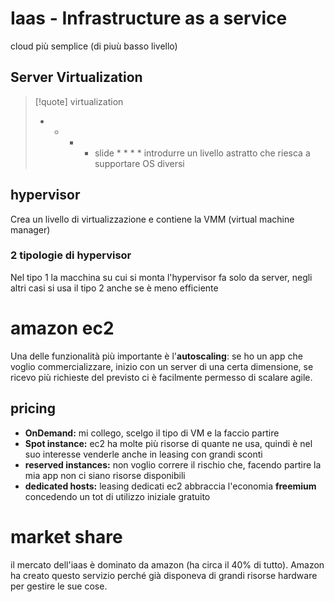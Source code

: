 # Iaas - Infrastructure as a service
cloud più semplice (di piuù basso livello)
## Server Virtualization
> [!quote] virtualization
> 
> 	* * * * slide * * * *
> introdurre un livello astratto che riesca a supportare OS diversi

## hypervisor
Crea un livello di virtualizzazione e contiene la VMM (virtual machine manager)

### 2 tipologie di hypervisor
Nel tipo 1 la macchina su cui si monta l'hypervisor fa solo da server, negli altri casi si usa il tipo 2 anche se è meno efficiente

# amazon ec2
Una delle funzionalità più importante è l'**autoscaling**: se ho un app che voglio commercializzare, inizio con un server di una certa dimensione, se ricevo più richieste del previsto ci è facilmente permesso di scalare agile.
## pricing
- **OnDemand:** mi collego, scelgo il tipo di VM e la faccio partire
- **Spot instance:** ec2 ha molte più risorse di quante ne usa, quindi è nel suo interesse venderle anche in leasing con grandi sconti
- **reserved instances:** non voglio correre il rischio che, facendo partire la mia app non ci siano risorse disponibili
- **dedicated hosts:** leasing dedicati
ec2 abbraccia l'economia **freemium** concedendo un tot di utilizzo iniziale gratuito
# market share
il mercato dell'iaas è dominato da amazon (ha circa il 40% di tutto). Amazon ha creato questo servizio perché già disponeva di grandi risorse hardware per gestire le sue cose.

